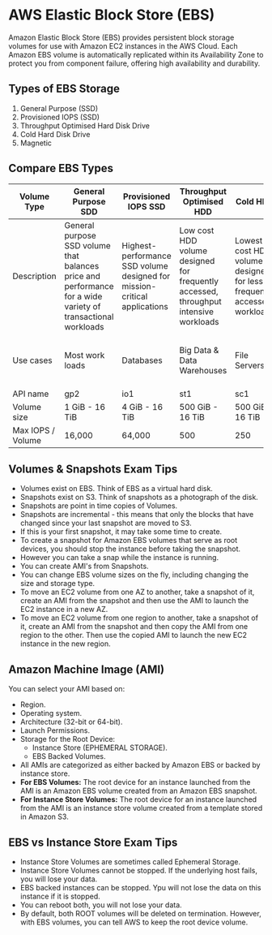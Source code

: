 # AWS Elastic Block Store (EBS)
Amazon Elastic Block Store (EBS) provides persistent block storage volumes for use with Amazon EC2 instances in the AWS Cloud. Each Amazon EBS volume is automatically replicated within its Availability Zone to protect you from component failure, offering high availability and durability.

## Types of EBS Storage
1. General Purpose (SSD)
2. Provisioned IOPS (SSD)
3. Throughput Optimised Hard Disk Drive
4. Cold Hard Disk Drive
5. Magnetic

## Compare EBS Types
Volume Type | General Purpose SDD | Provisioned IOPS SSD | Throughput Optimised HDD | Cold HDD | EBS Magnetic
------------ | ------------- | ------------- | ------------- | ------------- | -------------
Description | General purpose SSD volume that balances price and performance for a wide variety of transactional workloads | Highest-performance SSD volume designed for mission-critical applications | Low cost HDD volume designed for frequently accessed, throughput intensive workloads | Lowest cost HDD volume designed for less frequently accessed workloads | Previous generation HDD
Use cases | Most work loads | Databases | Big Data & Data Warehouses | File Servers | Workloads where data is infrequently accessed
API name | gp2 | io1 | st1 | sc1 | Standard
Volume size | 1 GiB - 16 TiB | 4 GiB - 16 TiB | 500 GiB - 16 TiB | 500 GiB - 16 TiB | GiB - 1 TiB
Max IOPS / Volume | 16,000 | 64,000 | 500 | 250 | 40-200

## Volumes & Snapshots Exam Tips

- Volumes exist on EBS. Think of EBS as a virtual hard disk.
- Snapshots exist on S3. Think of snapshots as a photograph of the disk.
- Snapshots are point in time copies of Volumes.
- Snapshots are incremental - this means that only the blocks that have changed since your last snapshot are moved to S3.
- If this is your first snapshot, it may take some time to create.
- To create a snapshot for Amazon EBS volumes that serve as root devices, you should stop the instance before taking the snapshot.
- However you can take a snap while the instance is running.
- You can create AMI's from Snapshots.
- You can change EBS volume sizes on the fly, including changing the size and storage type.
- To move an EC2 volume from one AZ to another, take a snapshot of it, create an AMI from the snapshot and then use the AMI to launch the EC2 instance in a new AZ.
- To move an EC2 volume from one region to another, take a snapshot of it, create an AMI from the snapshot and then copy the AMI from one region to the other. Then use the copied AMI to launch the new EC2 instance in the new region.

## Amazon Machine Image (AMI)
You can select  your AMI based on:
- Region.
- Operating system.
- Architecture (32-bit or 64-bit).
- Launch Permissions.
- Storage for the Root Device:
  - Instance Store (EPHEMERAL STORAGE).
  - EBS Backed Volumes.
- All AMIs are categorized as either backed by Amazon EBS or backed by instance store.
- **For EBS Volumes:** The root device for an instance launched from the AMI is an Amazon EBS volume created from an Amazon EBS snapshot.
- **For Instance Store Volumes:** The root device for an instance launched from the AMI is an instance store volume created from a template stored in Amazon S3.

## EBS vs Instance Store Exam Tips
- Instance Store Volumes are sometimes called Ephemeral Storage.
- Instance Store Volumes cannot be stopped. If the underlying host fails, you will lose your data.
- EBS backed instances can be stopped. Ypu will not lose the data on this instance if it is stopped.
- You can reboot both, you will not lose your data.
- By default, both ROOT volumes will be deleted on termination. However, with EBS volumes, you can tell AWS to keep the root device volume.